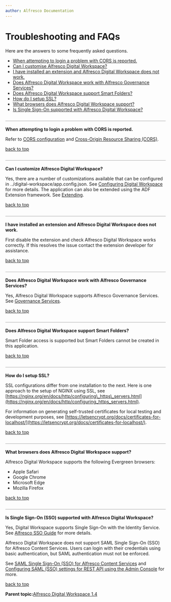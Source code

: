 ```yaml
---
author: Alfresco Documentation
---
```


# Troubleshooting and FAQs

Here are the answers to some frequently asked questions.

-   [When attempting to login a problem with CORS is reported.](troubleshooting.md#1)
-   [Can I customise Alfresco Digital Workspace?](troubleshooting.md#2)
-   [I have installed an extension and Alfresco Digital Workspace does not work.](troubleshooting.md#3)
-   [Does Alfresco Digital Workspace work with Alfresco Governance Services?](troubleshooting.md#4)
-   [Does Alfresco Digital Workspace support Smart Folders?](troubleshooting.md#5)
-   [How do I setup SSL?](troubleshooting.md#8)
-   [What browsers does Alfresco Digital Workspace support?](troubleshooting.md#9)
-   [Is Single Sign-On supported with Alfresco Digital Workspace?](troubleshooting.md#10)

![](../images/hr.png)

**When attempting to login a problem with CORS is reported.**

Refer to [CORS configuration](https://docs.alfresco.com/6.2/concepts/enabling-cors.html) and [Cross-Origin Resource Sharing \(CORS\)](https://enable-cors.org/).

[back to top](troubleshooting.md#top)

![](../images/hr.png)

**Can I customize Alfresco Digital Workspace?**

Yes, there are a number of customizations available that can be configured in ../digital-workspace/app.config.json. See [Configuring Digital Workspace](../concepts/configuration.md) for more details. The application can also be extended using the ADF Extension framework. See [Extending](https://alfresco-content-app.netlify.com/#/extending/).

[back to top](troubleshooting.md#top)

![](../images/hr.png)

**I have installed an extension and Alfresco Digital Workspace does not work.**

First disable the extension and check Alfresco Digital Workspace works correctly. If this resolves the issue contact the extension developer for assistance.

[back to top](troubleshooting.md#top)

![](../images/hr.png)

**Does Alfresco Digital Workspace work with Alfresco Governance Services?**

Yes, Alfresco Digital Workspace supports Alfresco Governance Services. See [Governance Services](../concepts/governance-adw.md).

[back to top](troubleshooting.md#top)

![](../images/hr.png)

**Does Alfresco Digital Workspace support Smart Folders?**

Smart Folder access is supported but Smart Folders cannot be created in this application.

[back to top](troubleshooting.md#top)

![](../images/hr.png)

**How do I setup SSL?**

SSL configurations differ from one installation to the next. Here is one approach to the setup of NGINX using SSL, see [https://nginx.org/en/docs/http/configuring\_https\_servers.html](https://nginx.org/en/docs/http/configuring_https_servers.html).

For information on generating self-trusted certificates for local testing and development purposes, see [https://letsencrypt.org/docs/certificates-for-localhost/](https://letsencrypt.org/docs/certificates-for-localhost/).

[back to top](troubleshooting.md#top)

![](../images/hr.png)

**What browsers does Alfresco Digital Workspace support?**

Alfresco Digital Workspace supports the following Evergreen browsers:

-   Apple Safari
-   Google Chrome
-   Microsoft Edge
-   Mozilla Firefox

[back to top](troubleshooting.md#top)

![](../images/hr.png)

**Is Single Sign-On \(SSO\) supported with Alfresco Digital Workspace?**

Yes, Digital Workspace supports Single Sign-On with the Identity Service. See [Alfresco SSO Guide](https://docs.alfresco.com/sso/concepts/intro.html) for more details.

Alfresco Digital Workspace does not support SAML Single Sign-On \(SSO\) for Alfresco Content Services. Users can login with their credentials using basic authentication, but SAML authentication must not be enforced.

See [SAML Single Sign-On \(SSO\) for Alfresco Content Services](https://docs.alfresco.com/saml/concepts/saml-overview.html) and [Configuring SAML \(SSO\) settings for REST API using the Admin Console](http://docs.alfresco.com/saml/tasks/saml-restapi-console.html) for more.

[back to top](troubleshooting.md#top)

**Parent topic:**[Alfresco Digital Workspace 1.4](../concepts/welcome-adw.md)

